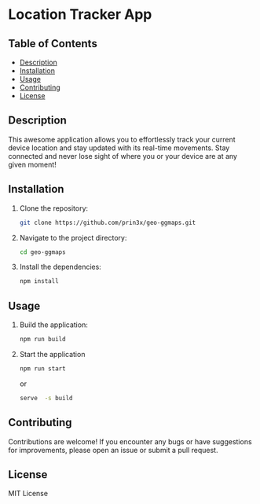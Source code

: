 # Location Tracker App

## Table of Contents

- [Description](#description)
- [Installation](#installation)
- [Usage](#usage)
- [Contributing](#contributing)
- [License](#license)

## Description

This awesome application allows you to effortlessly track your current device location and stay updated with its real-time movements. Stay connected and never lose sight of where you or your device are at any given moment!

## Installation

1. Clone the repository:

   ```bash
   git clone https://github.com/prin3x/geo-ggmaps.git
   ```

2. Navigate to the project directory:

    ```bash
    cd geo-ggmaps
    ```

3. Install the dependencies:

    ```bash
   npm install
    ```

## Usage

1. Build the application:

    ```bash
    npm run build
    ```

2. Start the application

    ```bash
    npm run start
    ```

    or

    ```bash
    serve  -s build
    ```

## Contributing
Contributions are welcome! If you encounter any bugs or have suggestions for improvements, please open an issue or submit a pull request.

## License

MIT License

    
